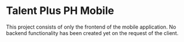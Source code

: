 # Talent Plus PH Mobile

This project consists of only the frontend of the mobile application.  No backend functionality has been created yet on the request of the client.
